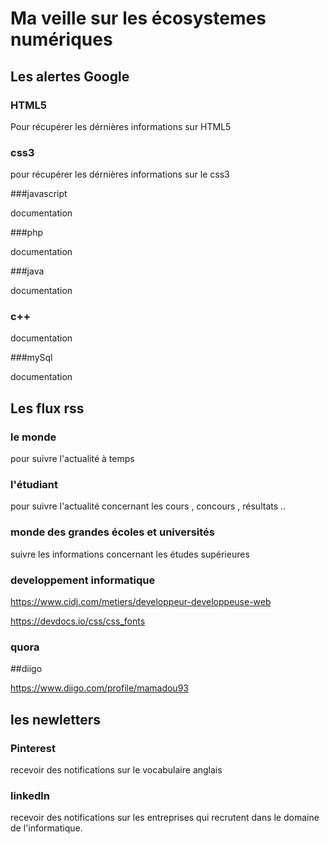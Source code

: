 # Ma veille sur les écosystemes numériques

## Les alertes Google

### HTML5
Pour récupérer les dérnières informations sur HTML5

### css3
pour récupérer les dérnières informations sur le css3

###javascript

documentation

###php

documentation

###java

documentation

### c++

documentation

###mySql

documentation

## Les flux rss

### le monde
pour suivre l'actualité à temps

### l'étudiant

pour suivre l'actualité concernant les cours , concours , résultats ..

### monde des grandes écoles et universités

suivre les informations concernant les études supérieures

### developpement informatique

https://www.cidj.com/metiers/developpeur-developpeuse-web

https://devdocs.io/css/css_fonts

### quora

##diigo

https://www.diigo.com/profile/mamadou93

## les newletters

### Pinterest

recevoir des notifications sur le vocabulaire anglais

### linkedln

recevoir des notifications sur les entreprises qui recrutent dans le domaine de l'informatique.






